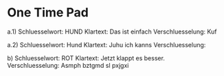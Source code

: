 # One Time Pad

a.1)
Schluesselwort: HUND
Klartext: Das ist einfach
Verschluesselung: Kuf 

a.2)
Schluesselwort: Hund
Klartext: Juhu ich kanns
Verschluesselung: 

b)
Schluesselwort: ROT
Klartext: Jetzt klappt es besser.  
Verschluesselung: Asmph bztgmd sl pxjgxi
